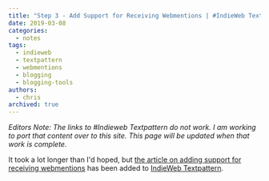 ```yaml
---
title: "Step 3 - Add Support for Receiving Webmentions | #IndieWeb Textpattern"
date: 2019-03-08
categories:
  - notes
tags:
  - indieweb
  - textpattern
  - webmentions
  - blogging
  - blogging-tools
authors:
  - chris
archived: true
---
```


_Editors Note: The links to #Indieweb Textpattern do not work. I am working to port that content over to this site. This page will be updated when that work is complete._

It took a lot longer than I'd hoped, but [the article on adding support for receiving webmentions](https://txp.kpw.fyi/articles/step-3-add-support-for-receiving-webmentions) has been added to [IndieWeb Textpattern](https://txp.kpw.fyi/).
